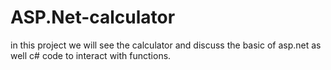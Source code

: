 # ASP.Net-calculator
in this project we will see the calculator and discuss the basic of asp.net as well c# code to interact with functions.
